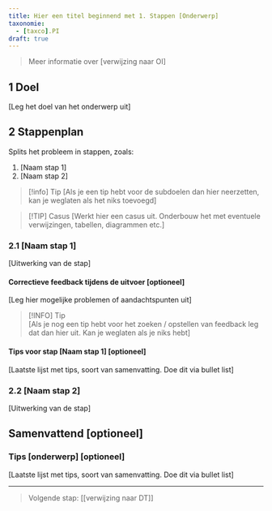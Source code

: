 ```yaml
---
title: Hier een titel beginnend met 1. Stappen [Onderwerp]
taxonomie:
  - [taxco].PI
draft: true
---
```


> Meer informatie over [verwijzing naar OI]

## 1 Doel
[Leg het doel van het onderwerp uit]

## 2 Stappenplan
Splits het probleem in stappen, zoals:
  1. [Naam stap 1]
  2. [Naam stap 2]

> [!info] Tip 
> [Als je een tip hebt voor de subdoelen dan hier neerzetten, kan je weglaten als het niks toevoegd]

>[!TIP] Casus
> [Werkt hier een casus uit. Onderbouw het met eventuele verwijzingen, tabellen, diagrammen etc.]

### 2.1 [Naam stap 1]
[Uitwerking van de stap] 

#### Correctieve feedback tijdens de uitvoer [optioneel]
[Leg hier mogelijke problemen of aandachtspunten uit]

> [!INFO] Tip  
> [Als je nog een tip hebt voor het zoeken / opstellen van feedback leg dat dan hier uit. Kan je weglaten als je niks hebt]

#### Tips voor stap [Naam stap 1] [optioneel]
[Laatste lijst met tips, soort van samenvatting. Doe dit via bullet list]


### 2.2 [Naam stap 2]
[Uitwerking van de stap]

## Samenvattend [optioneel]

### Tips [onderwerp] [optioneel]
[Laatste lijst met tips, soort van samenvatting. Doe dit via bullet list]

---

> Volgende stap: [[verwijzing naar DT]]
